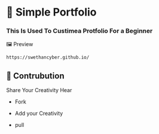 # 📝 Simple Portfolio

### This Is Used To Custimea Protfolio For a Beginner 

🖼️ Preview
```
https://swethancyber.github.io/
```
## 🌱 Contrubution 

Share Your Creativity Hear

* Fork

* Add your Creativity

* pull

  

